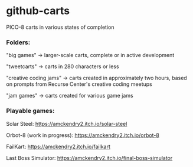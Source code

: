 # github-carts
PICO-8 carts in various states of completion

### Folders:
"big games" -> larger-scale carts, complete or in active development

"tweetcarts" -> carts in 280 characters or less

"creative coding jams" -> carts created in approximately two hours, based on prompts from Recurse Center's creative coding meetups

"jam games" -> carts created for various game jams

### Playable games:

Solar Steel: https://amckendry2.itch.io/solar-steel

Orbot-8 (work in progress): https://amckendry2.itch.io/orbot-8

FailKart: https://amckendry2.itch.io/failkart

Last Boss Simulator: https://amckendry2.itch.io/final-boss-simulator
